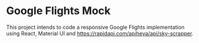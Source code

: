 # Google Flights Mock 

This project intends to code a responsive Google Flights implementation using React, Material UI and https://rapidapi.com/apiheya/api/sky-scrapper. 

